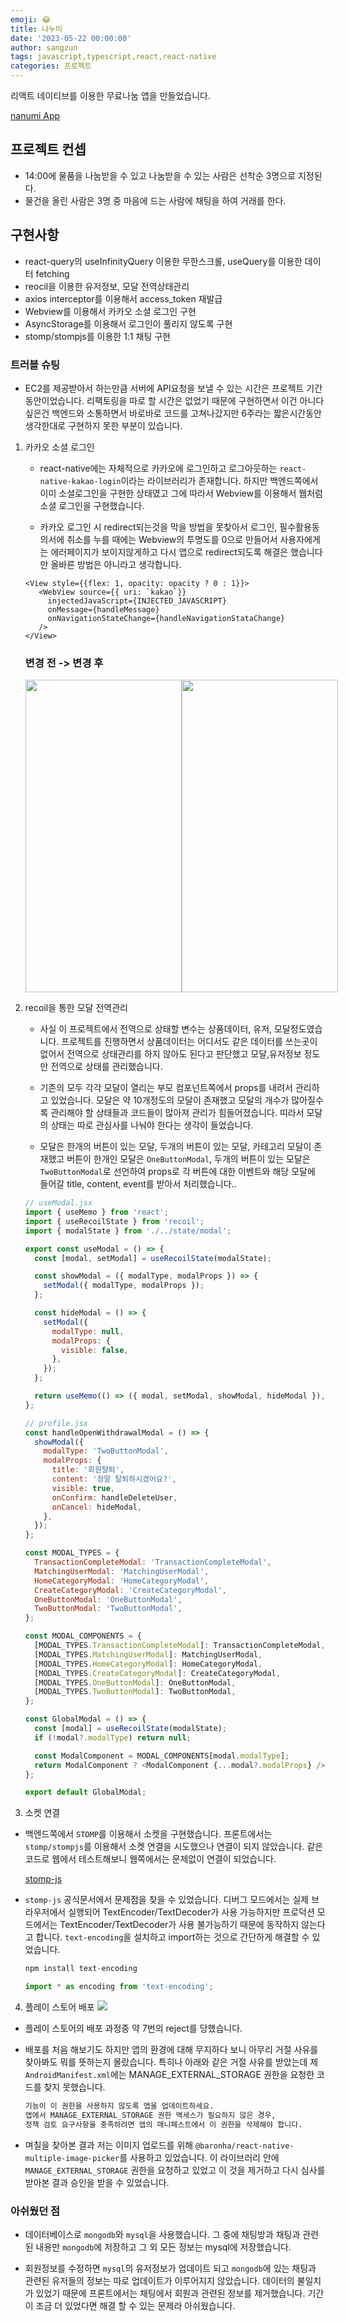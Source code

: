 ```yaml
---
emoji: 😂
title: 나누미
date: '2023-05-22 00:00:00'
author: sangzun
tags: javascript,typescript,react,react-native
categories: 프로젝트
---
```


리액트 네이티브를 이용한 무료나눔 앱을 만들었습니다.

[nanumi App](https://play.google.com/store/apps/details?id=com.nanumimobile)

## 프로젝트 컨셉

- 14:00에 물품을 나눔받을 수 있고 나눔받을 수 있는 사람은 선착순 3명으로 지정된다.
- 물건을 올린 사람은 3명 중 마음에 드는 사람에 채팅을 하여 거래를 한다.

## 구현사항

- react-query의 useInfinityQuery 이용한 무한스크롤, useQuery를 이용한 데이터 fetching
- reocil을 이용한 유저정보, 모달 전역상태관리
- axios interceptor를 이용해서 access_token 재발급
- Webview를 이용해서 카카오 소셜 로그인 구현
- AsyncStorage를 이용해서 로그인이 풀리지 않도록 구현
- stomp/stompjs를 이용한 1:1 채팅 구현

### 트러블 슈팅

- EC2를 제공받아서 하는만큼 서버에 API요청을 보낼 수 있는 시간은 프로젝트 기간동안이었습니다. 리팩토링을 따로 할 시간은 없었기 때문에 구현하면서 이건 아니다 싶은건 백엔드와 소통하면서 바로바로 코드를 고쳐나갔지만 6주라는 짧은시간동안 생각한대로 구현하지 못한 부분이 있습니다.

1. 카카오 소셜 로그인

   - react-native에는 자체적으로 카카오에 로그인하고 로그아웃하는 `react-native-kakao-login`이라는 라이브러리가 존재합니다. 하지만 백엔드쪽에서 이미 소셜로그인을 구현한 상태였고 그에 따라서 Webview를 이용해서 웹처럼 소셜 로그인을 구현했습니다.

   - 카카오 로그인 시 redirect되는것을 막을 방법을 못찾아서 로그인, 필수활용동의서에 취소를 누를 때에는 Webview의 투명도를 0으로 만들어서 사용자에게는 에러페이지가 보이지않게하고 다시 앱으로 redirect되도록 해결은 했습니다만 올바른 방법은 아니라고 생각합니다.

   ```javacsript
   <View style={{flex: 1, opacity: opacity ? 0 : 1}}>
      <WebView source={{ uri: `kakao`}}
        injectedJavaScript={INJECTED_JAVASCRIPT}
        onMessage={handleMessage}
        onNavigationStateChange={handleNavigationStataChange}
      />
   </View>
   ```

   ### 변경 전 -> 변경 후

   <div style="display:flex">
      <img src="/nanumi_kakao_visible.gif" width="250" height="500" />
      <img src="/nanumi_kakao_novisible.gif" width="250" height="500" />
   </div>

2. recoil을 통한 모달 전역관리

   - 사실 이 프로젝트에서 전역으로 상태할 변수는 상품데이터, 유저, 모달정도였습니다. 프로젝트를 진행하면서 상품데이터는 어디서도 같은 데이터를 쓰는곳이 없어서 전역으로 상태관리를 하지 않아도 된다고 판단했고 모달,유저정보 정도만 전역으로 상태를 관리했습니다.

   - 기존의 모두 각각 모달이 열리는 부모 컴포넌트쪽에서 props를 내려서 관리하고 있었습니다. 모달은 약 10개정도의 모달이 존재했고 모달의 개수가 많아질수록 관리해야 할 상태들과 코드들이 많아져 관리가 힘들어졌습니다. 띠라서 모달의 상태는 따로 관심사를 나눠야 한다는 생각이 들었습니다.

   - 모달은 한개의 버튼이 있는 모달, 두개의 버튼이 있는 모달, 카테고리 모달이 존재했고 버튼이 한개인 모달은 `OneButtonModal`, 두개의 버튼이 있는 모달은 `TwoButtonModal`로 선언하여 props로 각 버튼에 대한 이벤트와 해당 모달에 들어갈 title, content, event를 받아서 처리했습니다..

   ```javascript
   // useModal.jsx
   import { useMemo } from 'react';
   import { useRecoilState } from 'recoil';
   import { modalState } from './../state/modal';

   export const useModal = () => {
     const [modal, setModal] = useRecoilState(modalState);

     const showModal = ({ modalType, modalProps }) => {
       setModal({ modalType, modalProps });
     };

     const hideModal = () => {
       setModal({
         modalType: null,
         modalProps: {
           visible: false,
         },
       });
     };

     return useMemo(() => ({ modal, setModal, showModal, hideModal }), [modal, setModal]);
   };
   ```

   ```javascript
   // profile.jsx
   const handleOpenWithdrawalModal = () => {
     showModal({
       modalType: 'TwoButtonModal',
       modalProps: {
         title: '회원탈퇴',
         content: '정말 탈퇴하시겠어요?',
         visible: true,
         onConfirm: handleDeleteUser,
         onCancel: hideModal,
       },
     });
   };
   ```

   ```javascript
   const MODAL_TYPES = {
     TransactionCompleteModal: 'TransactionCompleteModal',
     MatchingUserModal: 'MatchingUserModal',
     HomeCategoryModal: 'HomeCategoryModal',
     CreateCategoryModal: 'CreateCategoryModal',
     OneButtonModal: 'OneButtonModal',
     TwoButtonModal: 'TwoButtonModal',
   };

   const MODAL_COMPONENTS = {
     [MODAL_TYPES.TransactionCompleteModal]: TransactionCompleteModal,
     [MODAL_TYPES.MatchingUserModal]: MatchingUserModal,
     [MODAL_TYPES.HomeCategoryModal]: HomeCategoryModal,
     [MODAL_TYPES.CreateCategoryModal]: CreateCategoryModal,
     [MODAL_TYPES.OneButtonModal]: OneButtonModal,
     [MODAL_TYPES.TwoButtonModal]: TwoButtonModal,
   };

   const GlobalModal = () => {
     const [modal] = useRecoilState(modalState);
     if (!modal?.modalType) return null;

     const ModalComponent = MODAL_COMPONENTS[modal.modalType];
     return ModalComponent ? <ModalComponent {...modal?.modalProps} /> : null;
   };

   export default GlobalModal;
   ```

3. 소켓 연결

- 백엔드쪽에서 `STOMP`를 이용해서 소켓을 구현했습니다. 프론트에서는 `stomp/stompjs`를 이용해서 소켓 연결을 시도했으나 연결이 되지 않았습니다. 같은 코드로 웹에서 테스트해보니 웹쪽에서는 문제없이 연결이 되었습니다.

  [stomp-js](https://stomp-js.github.io/workaround/stompjs/rx-stomp/react-native-additional-notes.html)

- `stomp-js` 공식문서에서 문제점을 찾을 수 있었습니다. 디버그 모드에서는 실제 브라우저에서 실행되어 TextEncoder/TextDecoder가 사용 가능하지만 프로덕션 모드에서는 TextEncoder/TextDecoder가 사용 불가능하기 때문에 동작하지 않는다고 합니다.
  `text-encoding`을 설치하고 import하는 것으로 간단하게 해결할 수 있었습니다.

  ```javascript
  npm install text-encoding

  import * as encoding from 'text-encoding';
  ```

4. 플레이 스토어 배포
   <img src="/google_reject.png" />

- 플레이 스토어의 배포 과정중 약 7번의 reject를 당했습니다.
- 배포를 처음 해보기도 하지만 앱의 환경에 대해 무지하다 보니 아무리 거절 사유를 찾아봐도 뭐를 뜻하는지 몰랐습니다. 특히나
  아래와 같은 거절 사유를 받았는데 제 `AndroidManifest.xml`에는 MANAGE_EXTERNAL_STORAGE 권한을 요청한 코드를 찾지 못했습니다.

  ```markdown
  기능이 이 권한을 사용하지 않도록 앱을 업데이트하세요.
  앱에서 MANAGE_EXTERNAL_STORAGE 권한 액세스가 필요하지 않은 경우,
  정책 검토 요구사항을 충족하려면 앱의 매니페스트에서 이 권한을 삭제해야 합니다.
  ```

- 며칠을 찾아본 결과 저는 이미지 업로드를 위해 `@baronha/react-native-multiple-image-picker`를 사용하고 있었습니다. 이 라이브러리 안에 `MANAGE_EXTERNAL_STORAGE` 권한을 요청하고 있었고 이 것을 제거하고 다시 심사를 받아본 결과 승인을 받을 수 있었습니다.

### 아쉬웠던 점

- 데이터베이스로 `mongodb`와 `mysql`을 사용했습니다. 그 중에 채팅방과 채팅과 관련된 내용만 `mongodb`에 저장하고 그 외 모든 정보는 mysql에 저장했습니다.

- 회원정보를 수정하면 `mysql`의 유저정보가 업데이트 되고 `mongodb`에 있는 채팅과 관련된 유저들의 정보는 따로 업데이트가 이루어지지 않았습니다. 데이터의 불일치가 있었기 때문에 프론트에서는 채팅에서 회원과 관련된 정보를 제거했습니다. 기간이 조금 더 있었다면 해결 할 수 있는 문제라 아쉬웠습니다.

